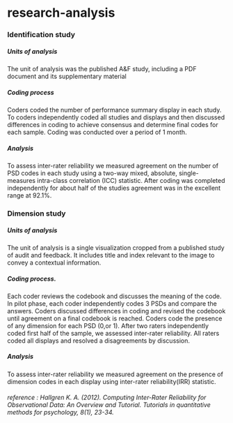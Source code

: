 # research-analysis 
### Identification study
##### Units of analysis
The unit of analysis was the published A&F study, including a PDF document and its supplementary material
##### Coding process
Coders coded the number of performance summary display in each study. To coders independently coded all studies and displays and then discussed differences in coding to achieve consensus and determine final codes for each sample. Coding was conducted over a period of 1 month.
##### Analysis
To assess inter-rater reliability we measured agreement on the number of PSD codes in each study using a two-way mixed, absolute, single-measures intra-class correlation (ICC) statistic. After coding was completed independently for about half of the studies agreement was in the excellent range at 92.1%.


### Dimension study
##### Units of analysis
The unit of analysis is a single visualization cropped from a published study of audit and feedback. It includes title and index relevant to the image to convey a contextual information.
##### Coding process.
Each coder reviews the codebook and discusses the meaning of the code. In pilot phase, each coder independently codes 3 PSDs and compare the answers. Coders discussed differences in coding and revised the codebook until agreement on a final codebook is reached. Coders code the presence of any dimension for each PSD (0,or 1). After two raters independently coded first half of the sample, we assessed inter-rater reliability. All raters coded all displays and resolved a disagreements by discussion.
##### Analysis
To assess inter-rater reliability we measured agreement on the presence of dimension codes in each display using inter-rater reliability(IRR) statistic.




###### reference : Hallgren K. A. (2012). Computing Inter-Rater Reliability for Observational Data: An Overview and Tutorial. Tutorials in quantitative methods for psychology, 8(1), 23-34.


